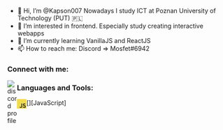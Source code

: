 - 👋 Hi, I’m @Kapson007 Nowadays I study ICT at Poznan University of Technology (PUT) 🇵🇱
- 👀 I’m interested in frontend. Especially study creating interactive webapps
- 🌱 I’m currently learning VanillaJS and ReactJS
- 📫 How to reach me: Discord => Mosfet#6942 


### Connect with me:
[discord]: https://discordapp.com/users/Mosfet#6942



[<img align="left" color="blue" alt="discord profile" width="22px" src="https://cdn.jsdelivr.net/npm/simple-icons@v3/icons/discord.svg" />][discord]


### Languages and Tools:

[<img align="left" color="blue" alt="JavaScript" width="22px" src="https://raw.githubusercontent.com/github/explore/80688e429a7d4ef2fca1e82350fe8e3517d3494d/topics/javascript/javascript.png" />][JavaScript]



<!---
Kapson007/Kapson007 is a ✨ special ✨ repository because its `README.md` (this file) appears on your GitHub profile.
You can click the Preview link to take a look at your changes.
--->
